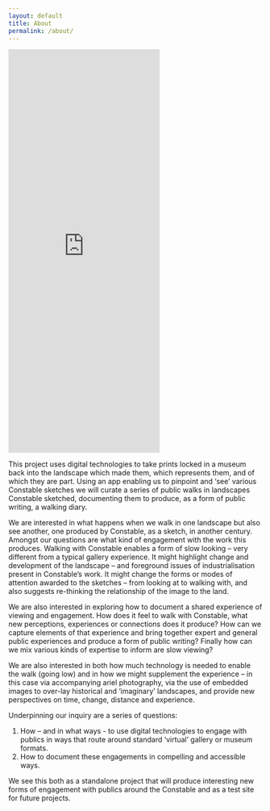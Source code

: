 ```yaml
---
layout: default
title: About
permalink: /about/
---
```

<iframe 
class="w-100" 
src="https://data.fitzmuseum.cam.ac.uk/uv.html#?manifest=https://api.fitz.ms/data-distributor/iiif/object-830/manifest&c=0&m=0&cv=0&config=https://data.fitzmuseum.cam.ac.uk/config.json&locales=en-GB:English (GB),cy-GB:Cymraeg,fr-FR:Français (FR),sv-SE:Svenska,xx-XX:English (GB) (xx-XX)&xywh=-2625,-1,9256,4764&r=0" 
allowfullscreen height="800" frameBorder="0"></iframe>

This project uses digital technologies to take prints locked in a museum back into the landscape 
which made them, which represents them, and of which they are part. Using an app enabling us to pinpoint 
and ‘see’ various Constable sketches we will curate a series of public walks in landscapes Constable sketched, 
documenting them to produce, as a form of public writing, a walking diary.

We are interested in what happens when we walk in one landscape but also see another, one produced by 
Constable, as a sketch, in another century. Amongst our questions are what kind of engagement with the 
work this produces. Walking with Constable enables a form of slow looking – very different from a typical 
gallery experience. It might highlight change and development of the landscape – and foreground issues of 
industrialisation present in Constable’s work. It might change the forms or modes of attention awarded to 
the sketches – from looking at to walking with, and also suggests re-thinking the relationship of the image 
to the land.

We are also interested in exploring how to document a shared experience of viewing and engagement. How does 
it feel to walk with Constable, what new perceptions, experiences or connections does it produce? How can we 
capture elements of that experience and bring together expert and general public experiences and produce a 
form of public writing? Finally how can we mix various kinds of expertise to inform are slow viewing?

We are also interested in both how much technology is needed to enable the walk (going low) and in how 
we might supplement the experience – in this case via accompanying ariel photography, via the use of embedded 
images to over-lay historical and ‘imaginary’ landscapes, and provide new perspectives on time, change, distance 
and experience.

Underpinning our inquiry are a series of questions:

1. How – and in what ways - to use digital technologies to engage with publics in ways that route around standard 
‘virtual’ gallery or museum formats. 
2. How to document these engagements in compelling and accessible ways.

We see this both as a standalone project that will produce interesting new forms of engagement with publics 
around the Constable and as a test site for future projects.